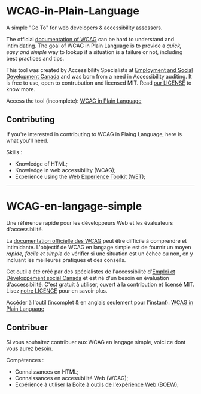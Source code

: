 # WCAG-in-Plain-Language
A simple "Go To" for web developers & accessibility assessors.

The official [documentation of WCAG](https://www.w3.org/WAI/WCAG21/quickref/?currentsidebar=%23col_overview&levels=aaa) can be hard to understand and intimidating. The goal of WCAG in Plain Language is to provide a _quick, easy and simple_ way to lookup if a situation is a failure or not, including best practices and tips. 

This tool was created by Accessibility Specialists at [Employment and Social Development Canada](https://www.canada.ca/en/employment-social-development.html) and was born from a need in Accessibility auditing. It is free to use, open to contrubution and licensed MIT. Read [our LICENSE](https://github.com/MaximPerry/GrayScaleFilter-WebPlugin/blob/master/LICENSE) to know more.

Access the tool (incomplete): [WCAG in Plain Language](https://cenw-wscoe.github.io/WCAG-in-Plain-Language/)

## Contributing
If you're interested in contributing to WCAG in Plaing Language, here is what you'll need.

Skills :

- Knowledge of HTML;
- Knowledge in web accessibility (WCAG);
- Experience using the [Web Experience Toolkit (WET)](https://wet-boew.github.io/wet-boew/index-en.html);

---

# WCAG-en-langage-simple
Une référence rapide pour les développeurs Web et les évaluateurs d'accessibilité. 

La [documentation officielle des WCAG](https://www.w3.org/WAI/WCAG21/quickref/?currentsidebar=%23col_overview&levels=aaa) peut être difficile à comprendre et intimidante. L'objectif de WCAG en langage simple est de fournir un moyen _rapide, facile et simple_ de vérifier si une situation est un échec ou non, en y incluant les meilleures pratiques et des conseils.  

Cet outil a été créé par des spécialistes de l'accessibilité d'[Emploi et Développement social Canada](https://www.canada.ca/en/employment-social-development.html) et est né d'un besoin en évaluation d'accessibilité. C'est gratuit à utiliser, ouvert à la contribution et licensé MIT. Lisez [notre LICENCE](https://github.com/MaximPerry/GrayScaleFilter-WebPlugin/blob/master/LICENSE) pour en savoir plus. 

Accéder à l'outil (incomplet & en anglais seulement pour l'instant): [WCAG in Plain Language](https://cenw-wscoe.github.io/WCAG-in-Plain-Language/) 

## Contribuer
Si vous souhaitez contribuer aux WCAG en langage simple, voici ce dont vous aurez besoin.

Compétences :

- Connaissances en HTML;
- Connaissances en accessibilité Web (WCAG);
- Expérience à utiliser la [Boîte à outils de l'expérience Web (BOEW)](https://wet-boew.github.io/wet-boew/index-en.html);
